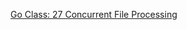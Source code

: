 [Go Class: 27 Concurrent File Processing](https://www.youtube.com/watch?v=SPD7TykYy5w&list=PLoILbKo9rG3skRCj37Kn5Zj803hhiuRK6&index=28)
